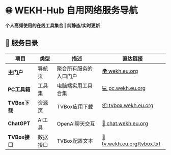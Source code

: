 # 🌐 WEKH-Hub 自用网络服务导航  
**个人高频使用的在线工具集合 | 纯静态/实时更新**  

## 📮 服务目录  
| 项目 | 类型 | 描述 | 直达链接 |  
|------|------|------|------|  
| **主门户** | 导航页 | 聚合所有服务的入口门户 | [🌍 wekh.eu.org](https://wekh.eu.org/) |  
| **PC工具箱** | 工具集 | 电脑端实用工具合集 | [💻 pc.wekh.eu.org](https://pc.wekh.eu.org/) |  
| **TVBox下载** | 资源页 | TVBox应用下载 | [📦 tvbox.wekh.eu.org](https://tvbox.wekh.eu.org/) |  
| **ChatGPT** | AI工具 | OpenAI聊天交互 | [🤖 chat.wekh.eu.org](https://chat.wekh.eu.org/) |  
| **TVBox接口** | 数据接口 | TVBox配置文本 | [📜 tv.wekh.eu.org/tvbox.txt](https://tv.wekh.eu.org/tvbox.txt) |  
